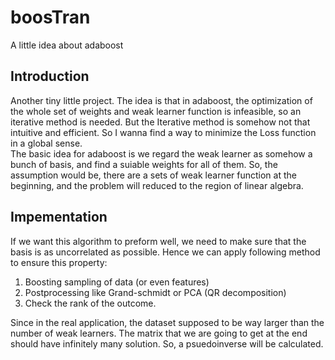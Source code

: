 # boosTran
A little idea about adaboost

## Introduction
Another tiny little project. The idea is that in adaboost, the optimization of the whole set of weights and weak learner function is infeasible, so an iterative method is needed. But the Iterative method is somehow not that intuitive and efficient. So I wanna find a way to minimize the Loss function in a global sense. <br>
The basic idea for adaboost is we regard the weak learner as somehow a bunch of basis, and find a suiable weights for all of them. So, the assumption would be, there are a sets of weak learner function at the beginning, and the problem will reduced to the region of linear algebra.

## Impementation
If we want this algorithm to preform well, we need to make sure that the basis is as uncorrelated as possible. Hence we can apply following method to ensure this property:<br>
1. Boosting sampling of data (or even features)
2. Postprocessing like Grand-schmidt or PCA (QR decomposition)
3. Check the rank of the outcome.

Since in the real application, the dataset supposed to be way larger than the number of weak learners. The matrix that we are going to get at the end should have infinitely many solution. So, a psuedoinverse will be calculated.